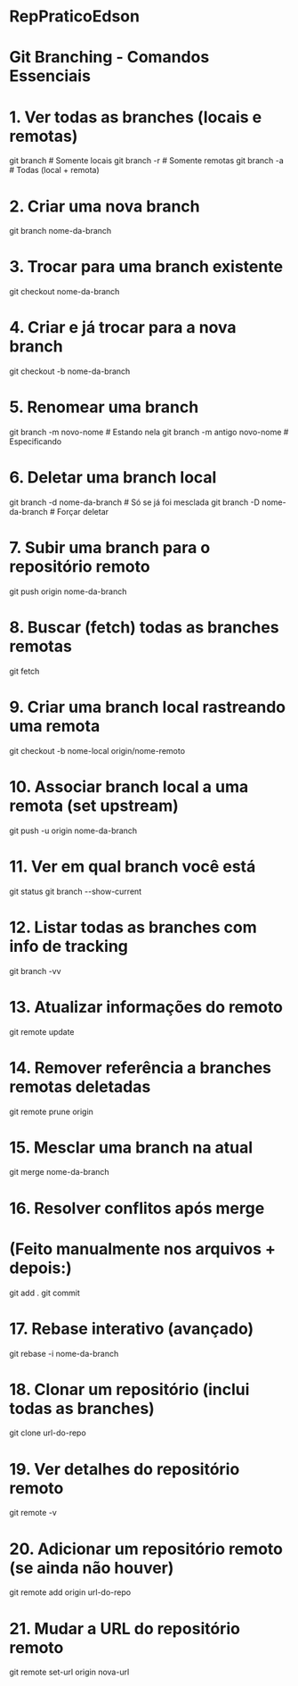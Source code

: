 # RepPraticoEdson

# Git Branching - Comandos Essenciais

# 1. Ver todas as branches (locais e remotas)
git branch            # Somente locais
git branch -r         # Somente remotas
git branch -a         # Todas (local + remota)

# 2. Criar uma nova branch
git branch nome-da-branch

# 3. Trocar para uma branch existente
git checkout nome-da-branch

# 4. Criar e já trocar para a nova branch
git checkout -b nome-da-branch

# 5. Renomear uma branch
git branch -m novo-nome            # Estando nela
git branch -m antigo novo-nome     # Especificando

# 6. Deletar uma branch local
git branch -d nome-da-branch       # Só se já foi mesclada
git branch -D nome-da-branch       # Forçar deletar

# 7. Subir uma branch para o repositório remoto
git push origin nome-da-branch

# 8. Buscar (fetch) todas as branches remotas
git fetch

# 9. Criar uma branch local rastreando uma remota
git checkout -b nome-local origin/nome-remoto

# 10. Associar branch local a uma remota (set upstream)
git push -u origin nome-da-branch

# 11. Ver em qual branch você está
git status
git branch --show-current

# 12. Listar todas as branches com info de tracking
git branch -vv

# 13. Atualizar informações do remoto
git remote update

# 14. Remover referência a branches remotas deletadas
git remote prune origin

# 15. Mesclar uma branch na atual
git merge nome-da-branch

# 16. Resolver conflitos após merge
# (Feito manualmente nos arquivos + depois:)
git add .
git commit

# 17. Rebase interativo (avançado)
git rebase -i nome-da-branch

# 18. Clonar um repositório (inclui todas as branches)
git clone url-do-repo

# 19. Ver detalhes do repositório remoto
git remote -v

# 20. Adicionar um repositório remoto (se ainda não houver)
git remote add origin url-do-repo

# 21. Mudar a URL do repositório remoto
git remote set-url origin nova-url


